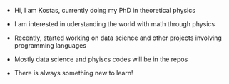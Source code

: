 - Hi, I am Kostas, currently doing my PhD in theoretical physics
- I am interested in uderstanding the world with math through physics
- Recently, started working on data science and other projects involving programming languages
- Mostly data science and phyiscs codes will be in the repos


- There is always something new to learn!
